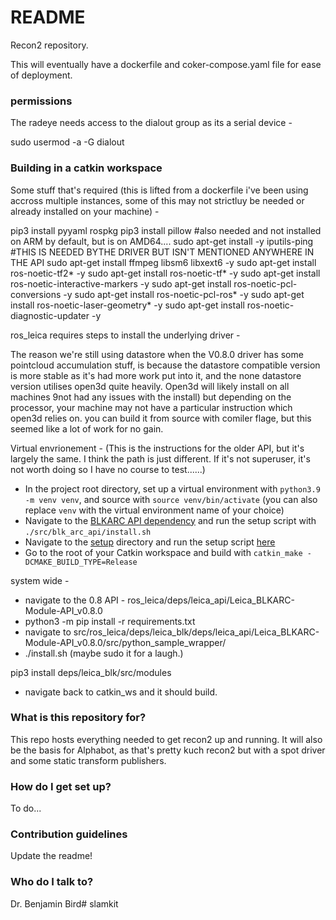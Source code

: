 # README #

Recon2 repository. 

This will eventually have a dockerfile and coker-compose.yaml file for ease of deployment. 

### permissions ###

The radeye needs access to the dialout group as its a serial device - 

sudo usermod -a -G dialout <username>

### Building in a catkin workspace ###


Some stuff that's required (this is lifted from a dockerfile i've been using accross multiple instances, some of this may not strictluy be needed or already installed on your machine) - 

pip3 install pyyaml rospkg
pip3 install pillow #also needed and not installed on ARM by default, but is on AMD64....
sudo apt-get install -y iputils-ping #THIS IS NEEDED BYTHE DRIVER BUT ISN'T MENTIONED ANYWHERE IN THE API
sudo apt-get install ffmpeg libsm6 libxext6  -y
sudo apt-get install ros-noetic-tf2* -y
sudo apt-get install ros-noetic-tf* -y
sudo apt-get install ros-noetic-interactive-markers -y
sudo apt-get install ros-noetic-pcl-conversions -y
sudo apt-get install ros-noetic-pcl-ros* -y
sudo apt-get install ros-noetic-laser-geometry* -y
sudo apt-get install ros-noetic-diagnostic-updater -y



ros_leica requires steps to install the underlying driver - 

The reason we're still using datastore when the V0.8.0 driver has some pointcloud accumulation stuff, is because the datastore compatible version is more stable as it's had more work put into it, and the none datastore version utilises open3d quite heavily. Open3d will likely install on all machines 9not had any issues with the install) but depending on the processor, your machine may not have a particular instruction which open3d relies on. you can build it from source with comiler flage, but this seemed like a lot of work for no gain.

Virtual envrionement - (This is the instructions for the older API, but it's largely the same. I think the path is just different. If it's not superuser, it's not worth doing so I have no course to test......)

* In the project root directory, set up a virtual environment with `python3.9 -m venv venv`, and source with `source venv/bin/activate` (you can also replace `venv` with the virtual environment name of your choice)
* Navigate to the [BLKARC API dependency]( ./deps/leica_blk/deps/BLKARC-Module-API_0.7.0/) and run the setup script with `./src/blk_arc_api/install.sh`
* Navigate to the [setup](./src/setup) directory and run the setup script [here](src/setup/setup_dependencies.sh)
* Go to the root of your Catkin workspace and build with `catkin_make -DCMAKE_BUILD_TYPE=Release`

system wide - 

* navigate to the 0.8 API - ros_leica/deps/leica_api/Leica_BLKARC-Module-API_v0.8.0
* python3 -m pip install -r requirements.txt
* navigate to src/ros_leica/deps/leica_blk/deps/leica_api/Leica_BLKARC-Module-API_v0.8.0/src/python_sample_wrapper/
* ./install.sh (maybe sudo it for a laugh.)

pip3 install deps/leica_blk/src/modules

* navigate back to catkin_ws and it should build.



### What is this repository for? ###


This repo hosts everything needed to get recon2 up and running. It will also be the basis for Alphabot, as that's pretty kuch recon2 but with a spot driver and some static transform publishers. 


### How do I get set up? ###

To do...

### Contribution guidelines ###

Update the readme!

### Who do I talk to? ###

Dr. Benjamin Bird# slamkit
